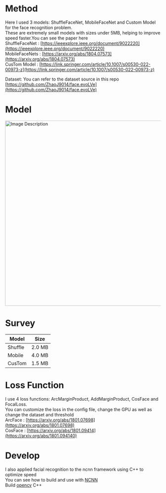 # Method
Here I used 3 models: ShuffleFaceNet, MobileFaceNet and Custom Model for the face recognition problem. <br>These are extremely small models with sizes under 5MB, helping to improve speed faster.You can see the paper here<br>
ShuffleFaceNet : [https://ieeexplore.ieee.org/document/9022220](https://ieeexplore.ieee.org/document/9022220)<br>
MobileFaceNets : [https://arxiv.org/abs/1804.07573](https://arxiv.org/abs/1804.07573)<br>
CusTom Model : [https://link.springer.com/article/10.1007/s00530-022-00973-z](https://link.springer.com/article/10.1007/s00530-022-00973-z)<br>

Dataset: You can refer to the dataset source in this repo <br>
[https://github.com/ZhaoJ9014/face.evoLVe](https://github.com/ZhaoJ9014/face.evoLVe)

# Model

<img src="https://github.com/user-attachments/assets/7f34823b-8070-4eaa-875c-3c353b6b4867" alt="Image Description" width="600" height="auto">


# Survey
| Model | Size | 
|--------|----------|
| Shuffle   | 2.0 MB   |
| Mobile   | 4.0 MB   | 
| CusTom   | 1.5 MB   | 

# Loss Function
I use 4 loss functions: ArcMarginProduct, AddMarginProduct, CosFace and FocalLoss. <br>You can customize the loss in the config file, change the GPU as well as change the dataset and threshold<br>
ArcFace : [https://arxiv.org/abs/1801.07698](https://arxiv.org/abs/1801.07698)<br>
CosFace : [https://arxiv.org/abs/1801.09414](https://arxiv.org/abs/1801.094140)

# Develop
I also applied facial recognition to the ncnn framework using C++ to optimize speed <br />
You can see how to build and use with [NCNN](https://github.com/Tencent/ncnn) <br />
Build [opencv](https://docs.opencv.org/4.x/d7/d9f/tutorial_linux_install.html) C++ <br />


